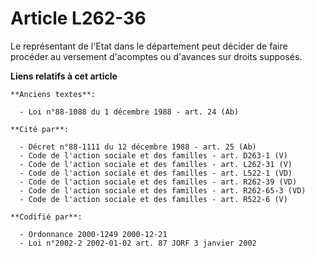 # Article L262-36

Le représentant de l'Etat dans le département peut décider de faire procéder au versement d'acomptes ou d'avances sur droits
supposés.

**Liens relatifs à cet article**

	**Anciens textes**:

	  - Loi n°88-1088 du 1 décembre 1988 - art. 24 (Ab)

	**Cité par**:

	  - Décret n°88-1111 du 12 décembre 1988 - art. 25 (Ab)
	  - Code de l'action sociale et des familles - art. D263-1 (V)
	  - Code de l'action sociale et des familles - art. L262-31 (V)
	  - Code de l'action sociale et des familles - art. L522-1 (VD)
	  - Code de l'action sociale et des familles - art. R262-39 (VD)
	  - Code de l'action sociale et des familles - art. R262-65-3 (VD)
	  - Code de l'action sociale et des familles - art. R522-6 (V)

	**Codifié par**:

	  - Ordonnance 2000-1249 2000-12-21
	  - Loi n°2002-2 2002-01-02 art. 87 JORF 3 janvier 2002
